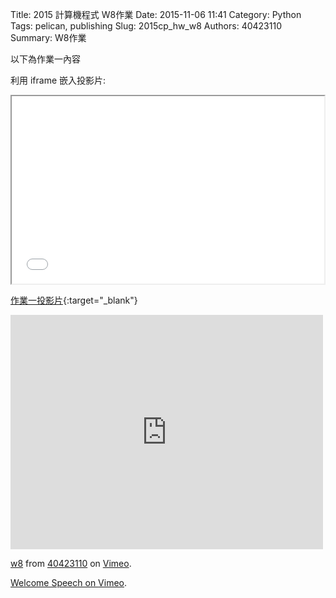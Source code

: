 Title: 2015 計算機程式 W8作業
Date: 2015-11-06 11:41
Category: Python
Tags: pelican, publishing
Slug: 2015cp_hw_w8
Authors: 40423110
Summary: W8作業

以下為作業一內容

利用 iframe 嵌入投影片:

<iframe src="40423110_cp_w8_p.html" width="500" height="300"></iframe>

[作業一投影片](40423110_cp_w8_p.html){:target="_blank"}
<iframe src="https://player.vimeo.com/video/145731008" width="500" height="375" frameborder="0" webkitallowfullscreen mozallowfullscreen allowfullscreen></iframe> <p><a href="https://vimeo.com/145731008">w8</a> from <a href="https://vimeo.com/user44512429">40423110</a> on <a href="https://vimeo.com">Vimeo</a>.</p>

<p><a href="https://vimeo.com/137724068">Welcome Speech on <a href="https://vimeo.com">Vimeo</a>.</p>